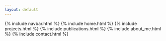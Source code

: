 ```yaml
---
layout: default
---
```


{% include navbar.html %}
{% include home.html %}
{% include projects.html %}
{% include publications.html %}
{% include about_me.html %}
{% include contact.html %}

